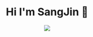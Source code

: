 ### <h1 align="center">Hi I'm SangJin 👋</h1>

<div align="center">
<img src="https://i.pinimg.com/originals/75/9f/f1/759ff125fdedeafd3efe68514b70b120.gif">
</div>

<!--
**lsj0202/lsj0202** is a ✨ _special_ ✨ repository because its `README.md` (this file) appears on your GitHub profile.

Here are some ideas to get you started:

- 🔭 I’m currently working on ...
- 🌱 I’m currently learning ...
- 👯 I’m looking to collaborate on ...
- 🤔 I’m looking for help with ...
- 💬 Ask me about ...
- 📫 How to reach me: ...
- 😄 Pronouns: ...
- ⚡ Fun fact: ...
-->

